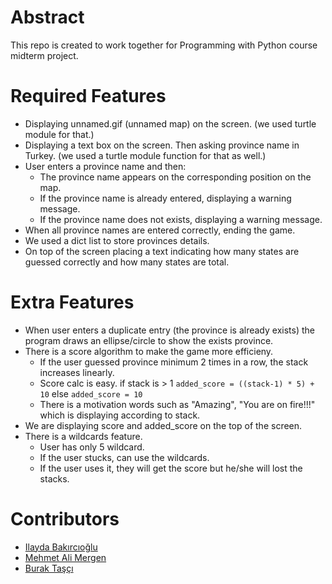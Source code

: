 # Abstract
This repo is created to work together for Programming with Python course midterm project.

# Required Features
- Displaying unnamed.gif (unnamed map) on the screen. (we used turtle module for that.)
- Displaying a text box on the screen. Then asking province name in Turkey. (we used a turtle module function for that as well.)
- User enters a province name and then:
  - The province name appears on the corresponding position on the map.
  - If the province name is already entered, displaying a warning message.
  - If the province name does not exists, displaying a warning message.
- When all province names are entered correctly, ending the game.
- We used a dict list to store provinces details.
- On top of the screen placing a text indicating how many states are guessed correctly and how many states are total.

# Extra Features
- When user enters a duplicate entry (the province is already exists) the program draws an ellipse/circle to show the exists province.
- There is a score algorithm to make the game more efficieny.
  - If the user guessed province minimum 2 times in a row, the stack increases linearly.
  - Score calc is easy. if stack is > 1 `added_score = ((stack-1) * 5) + 10` else `added_score = 10`
  - There is a motivation words such as "Amazing", "You are on fire!!!" which is displaying according to stack.
- We are displaying score and added_score on the top of the screen.
- There is a wildcards feature.
  - User has only 5 wildcard.
  - If the user stucks, can use the wildcards.
  - If the user uses it, they will get the score but he/she will lost the stacks.

# Contributors
- [Ilayda Bakırcıoğlu](https://github.com/ilaydabkrc)
- [Mehmet Ali Mergen](https://github.com/mehmetali10)
- [Burak Taşçı](https://github.com/tscburak)
